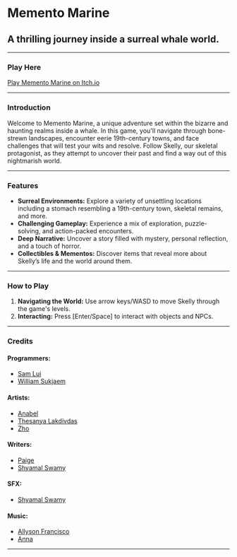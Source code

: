 # Memento Marine
## A thrilling journey inside a surreal whale world.

---

### Play Here
[Play Memento Marine on Itch.io](https://hamsu-dev.itch.io/memento-marine)

---

### Introduction
Welcome to Memento Marine, a unique adventure set within the bizarre and haunting realms inside a whale. In this game, you'll navigate through bone-strewn landscapes, encounter eerie 19th-century towns, and face challenges that will test your wits and resolve. Follow Skelly, our skeletal protagonist, as they attempt to uncover their past and find a way out of this nightmarish world.

---

### Features
- **Surreal Environments:** Explore a variety of unsettling locations including a stomach resembling a 19th-century town, skeletal remains, and more.
- **Challenging Gameplay:** Experience a mix of exploration, puzzle-solving, and action-packed encounters.
- **Deep Narrative:** Uncover a story filled with mystery, personal reflection, and a touch of horror.
- **Collectibles & Mementos:** Discover items that reveal more about Skelly’s life and the world around them.

---

### How to Play
1. **Navigating the World:** Use arrow keys/WASD to move Skelly through the game's levels.
2. **Interacting:** Press [Enter/Space] to interact with objects and NPCs.

---

### Credits
#### Programmers:
- [Sam Lui](https://github.com/Hamsu-dev)
- [William Sukjaem](https://github.com/Willsu00)

#### Artists:
- [Anabel](https://www.instagram.com/anabunw/)
- [Thesanya Lakdivdas](https://www.instagram.com/damsi_lak/)
- [Zho](https://www.instagram.com/zhoartu/)

#### Writers:
- [Paige](https://www.instagram.com/paig_does_it?igsh=OHA2cGV5OTQ1OGNk)
- [Shyamal Swamy](https://www.instagram.com/shy.s.s/)

#### SFX:
- [Shyamal Swamy](https://www.instagram.com/shy.s.s/)

#### Music:
- [Allyson Francisco](https://www.instagram.com/allysonmfrancisco/?igsh=MTlvbm9qa3FjbTA4MQ%3D%3D&utm_source=qr)
- [Anna](https://www.instagram.com/aucklandceramics/)

---
